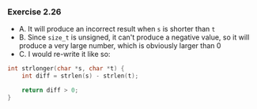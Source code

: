 ### Exercise 2.26
- A. It will produce an incorrect result when `s` is shorter than `t`
- B. Since `size_t` is unsigned, it can't produce a negative value, so it will produce a very large number, which is obviously larger than 0
- C. I would re-write it like so:
```c
int strlonger(char *s, char *t) {
    int diff = strlen(s) - strlen(t);

    return diff > 0;
}
```
